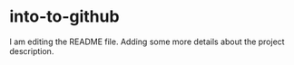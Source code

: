 # into-to-github
I am editing the README file. Adding some more details about the project description.
